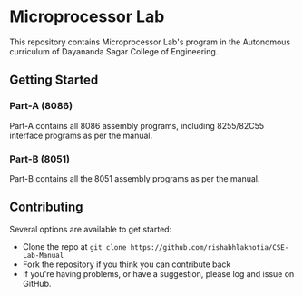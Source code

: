 # Microprocessor Lab
This repository contains Microprocessor Lab's program in the Autonomous curriculum of Dayananda Sagar College of Engineering.

## Getting Started
 
### Part-A (8086)
Part-A contains all 8086 assembly programs, including 8255/82C55 interface programs as per the manual.

### Part-B (8051)
Part-B contains all the 8051 assembly programs as per the manual.

## Contributing
Several options are available to get started:
* Clone the repo at `git clone https://github.com/rishabhlakhotia/CSE-Lab-Manual`
* Fork the repository if you think you can contribute back
* If you're having problems, or have a suggestion, please log and issue on GitHub. 